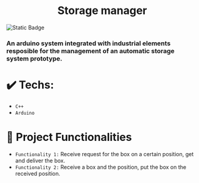 <h1 align="center"> Storage manager </h1>
<img alt="Static Badge" src="https://img.shields.io/badge/STATUS-UNDER%20DEVELOPMENT-darkgreen">
<h3>An arduino system integrated with industrial elements resposible for the management of an automatic storage system prototype.</h3>


# ✔️ Techs:
- `C++`
- `Arduino`

# :hammer: Project Functionalities

- `Functionality 1:` Receive request for the box on a certain position, get and deliver the box.
- `Functionality 2:` Receive a box and the position, put the box on the received position.

